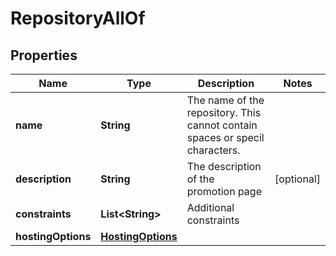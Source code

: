 

# RepositoryAllOf


## Properties

Name | Type | Description | Notes
------------ | ------------- | ------------- | -------------
**name** | **String** | The name of the repository. This cannot contain spaces or specil characters. | 
**description** | **String** | The description of the promotion page |  [optional]
**constraints** | **List&lt;String&gt;** | Additional constraints | 
**hostingOptions** | [**HostingOptions**](HostingOptions.md) |  | 



